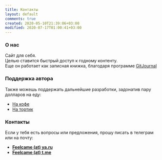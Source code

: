 ```yaml
---
title: Контакты
layout: default
comments: true
created: 2020-05-10T21:39:06+03:00
modified: 2020-07-17T01:00:41+03:00
---
```


### О нас

Сайт для себя.  
Целью ставится быстрый доступ к годному контенту.  
Еще он работает как записная книжка, благодаря программе [GitJournal](https://gitjournal.io/)

### Поддержка автора
Также можешь поддержать дальнейшие разработки, задонатив пару долларов на еду:  
* [На кофе](https://send.monobank.ua/jar/2Zk6tzkyGd)
* [На тортик](https://send.monobank.ua/jar/2Zk6tzkyGd)


### Контакты

Если у тебя есть вопросы или предложения, прошу писать в телеграм или на почту:  
- [**Feelcame (at) ya.ru**](https://t.me/feelcame)  
- [**Feelcame (at) t.me**](https://t.me/feelcame)



